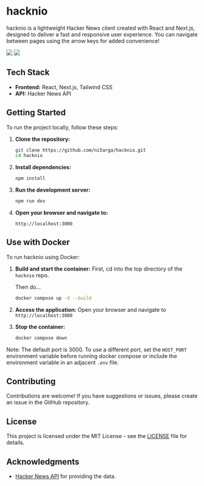 
# hacknio

hacknio is a lightweight Hacker News client created with React and Next.js, designed to deliver a fast and responsive user experience. You can navigate between pages using the arrow keys for added convenience!

![](https://i.imgur.com/fUAP24l.png)
![](https://i.imgur.com/T5VEr4o.png)

## Tech Stack

- **Frontend:** React, Next.js, Tailwind CSS
- **API:** Hacker News API

## Getting Started

To run the project locally, follow these steps:

1. **Clone the repository:**
   ```bash
   git clone https://github.com/ni5arga/hacknio.git
   cd hacknio
   ```

2. **Install dependencies:**
   ```bash
   npm install
   ```

3. **Run the development server:**
   ```bash
   npm run dev
   ```

4. **Open your browser and navigate to:**
   ```
   http://localhost:3000
   ```

## Use with Docker

To run hacknio using Docker:

1. **Build and start the container:**
   First, cd into the top directory of the `hacknio` repo.

   Then do...

   ```bash
   docker compose up -d --build
   ```

2. **Access the application:**
   Open your browser and navigate to `http://localhost:3000`

3. **Stop the container:**
   ```bash
   docker compose down
   ```

Note: The default port is 3000. To use a different port, set the `HOST_PORT` environment variable before running docker compose or include the environment variable in an adjacent `.env` file.

## Contributing

Contributions are welcome! If you have suggestions or issues, please create an issue in the GitHub repository.

## License

This project is licensed under the MIT License - see the [LICENSE](LICENSE) file for details.

## Acknowledgments

- [Hacker News API](https://github.com/HackerNews/API) for providing the data.

